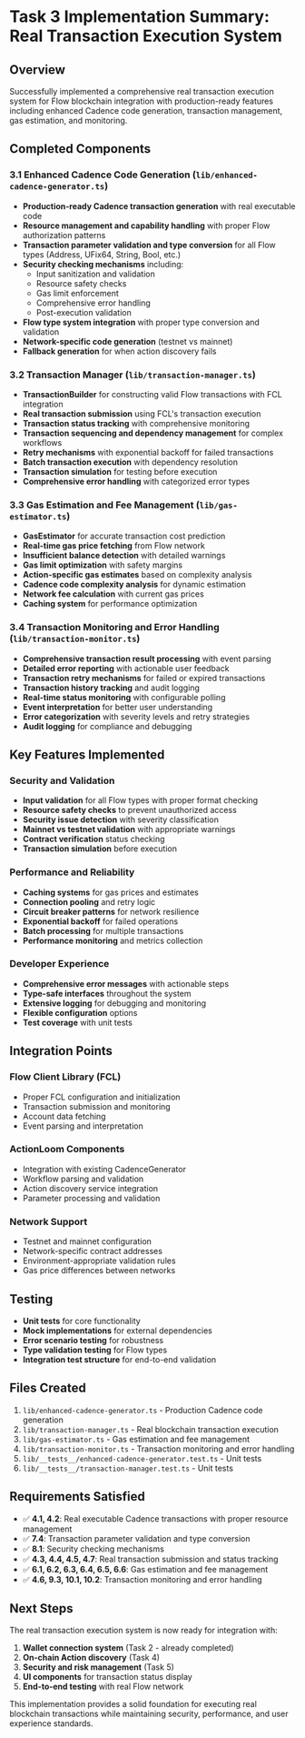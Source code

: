 # Task 3 Implementation Summary: Real Transaction Execution System

## Overview
Successfully implemented a comprehensive real transaction execution system for Flow blockchain integration with production-ready features including enhanced Cadence code generation, transaction management, gas estimation, and monitoring.

## Completed Components

### 3.1 Enhanced Cadence Code Generation (`lib/enhanced-cadence-generator.ts`)
- **Production-ready Cadence transaction generation** with real executable code
- **Resource management and capability handling** with proper Flow authorization patterns
- **Transaction parameter validation and type conversion** for all Flow types (Address, UFix64, String, Bool, etc.)
- **Security checking mechanisms** including:
  - Input sanitization and validation
  - Resource safety checks
  - Gas limit enforcement
  - Comprehensive error handling
  - Post-execution validation
- **Flow type system integration** with proper type conversion and validation
- **Network-specific code generation** (testnet vs mainnet)
- **Fallback generation** for when action discovery fails

### 3.2 Transaction Manager (`lib/transaction-manager.ts`)
- **TransactionBuilder** for constructing valid Flow transactions with FCL integration
- **Real transaction submission** using FCL's transaction execution
- **Transaction status tracking** with comprehensive monitoring
- **Transaction sequencing and dependency management** for complex workflows
- **Retry mechanisms** with exponential backoff for failed transactions
- **Batch transaction execution** with dependency resolution
- **Transaction simulation** for testing before execution
- **Comprehensive error handling** with categorized error types

### 3.3 Gas Estimation and Fee Management (`lib/gas-estimator.ts`)
- **GasEstimator** for accurate transaction cost prediction
- **Real-time gas price fetching** from Flow network
- **Insufficient balance detection** with detailed warnings
- **Gas limit optimization** with safety margins
- **Action-specific gas estimates** based on complexity analysis
- **Cadence code complexity analysis** for dynamic estimation
- **Network fee calculation** with current gas prices
- **Caching system** for performance optimization

### 3.4 Transaction Monitoring and Error Handling (`lib/transaction-monitor.ts`)
- **Comprehensive transaction result processing** with event parsing
- **Detailed error reporting** with actionable user feedback
- **Transaction retry mechanisms** for failed or expired transactions
- **Transaction history tracking** and audit logging
- **Real-time status monitoring** with configurable polling
- **Event interpretation** for better user understanding
- **Error categorization** with severity levels and retry strategies
- **Audit logging** for compliance and debugging

## Key Features Implemented

### Security and Validation
- **Input validation** for all Flow types with proper format checking
- **Resource safety checks** to prevent unauthorized access
- **Security issue detection** with severity classification
- **Mainnet vs testnet validation** with appropriate warnings
- **Contract verification** status checking
- **Transaction simulation** before execution

### Performance and Reliability
- **Caching systems** for gas prices and estimates
- **Connection pooling** and retry logic
- **Circuit breaker patterns** for network resilience
- **Exponential backoff** for failed operations
- **Batch processing** for multiple transactions
- **Performance monitoring** and metrics collection

### Developer Experience
- **Comprehensive error messages** with actionable steps
- **Type-safe interfaces** throughout the system
- **Extensive logging** for debugging and monitoring
- **Flexible configuration** options
- **Test coverage** with unit tests

## Integration Points

### Flow Client Library (FCL)
- Proper FCL configuration and initialization
- Transaction submission and monitoring
- Account data fetching
- Event parsing and interpretation

### ActionLoom Components
- Integration with existing CadenceGenerator
- Workflow parsing and validation
- Action discovery service integration
- Parameter processing and validation

### Network Support
- Testnet and mainnet configuration
- Network-specific contract addresses
- Environment-appropriate validation rules
- Gas price differences between networks

## Testing
- **Unit tests** for core functionality
- **Mock implementations** for external dependencies
- **Error scenario testing** for robustness
- **Type validation testing** for Flow types
- **Integration test structure** for end-to-end validation

## Files Created
1. `lib/enhanced-cadence-generator.ts` - Production Cadence code generation
2. `lib/transaction-manager.ts` - Real blockchain transaction execution
3. `lib/gas-estimator.ts` - Gas estimation and fee management
4. `lib/transaction-monitor.ts` - Transaction monitoring and error handling
5. `lib/__tests__/enhanced-cadence-generator.test.ts` - Unit tests
6. `lib/__tests__/transaction-manager.test.ts` - Unit tests

## Requirements Satisfied
- ✅ **4.1, 4.2**: Real executable Cadence transactions with proper resource management
- ✅ **7.4**: Transaction parameter validation and type conversion
- ✅ **8.1**: Security checking mechanisms
- ✅ **4.3, 4.4, 4.5, 4.7**: Real transaction submission and status tracking
- ✅ **6.1, 6.2, 6.3, 6.4, 6.5, 6.6**: Gas estimation and fee management
- ✅ **4.6, 9.3, 10.1, 10.2**: Transaction monitoring and error handling

## Next Steps
The real transaction execution system is now ready for integration with:
1. **Wallet connection system** (Task 2 - already completed)
2. **On-chain Action discovery** (Task 4)
3. **Security and risk management** (Task 5)
4. **UI components** for transaction status display
5. **End-to-end testing** with real Flow network

This implementation provides a solid foundation for executing real blockchain transactions while maintaining security, performance, and user experience standards.